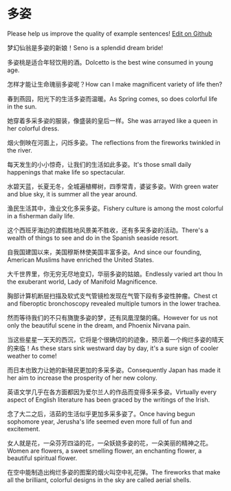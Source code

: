 # 多姿

Please help us improve the quality of example sentences! [Edit on Github](https://github.com/jiyushe/jiyu-example-sentence-source/blob/main/chinese/duozi.md)

<p><span class="chinese">梦幻仙翁是多姿的新娘！</span><span class="english">Seno is a splendid dream bride!</span></p>

<p><span class="chinese">多姿桃是适合年轻饮用的酒。</span><span class="english">Dolcetto is the best wine consumed in young age.</span></p>

<p><span class="chinese">怎样才能让生命瑰丽多姿呢？</span><span class="english">How can I make magnificent variety of life then?</span></p>

<p><span class="chinese">春到燕园，阳光下的生活多姿而温暖。</span><span class="english">As Spring comes, so does colorful life in the sun.</span></p>

<p><span class="chinese">她穿着多采多姿的服装，像盛装的皇后一样。</span><span class="english">She was arrayed like a queen in her colorful dress.</span></p>

<p><span class="chinese">烟火倒映在河面上，闪烁多姿。</span><span class="english">The reflections from the fireworks twinkled in the river.</span></p>

<p><span class="chinese">每天发生的小小惊奇，让我们的生活如此多姿。</span><span class="english">It's those small daily happenings that make life so spectacular.</span></p>

<p><span class="chinese">水碧天蓝，长夏无冬，全城遍植椰树，四季常青，婆娑多姿。</span><span class="english">With green water and blue sky, it is summer all the year around.</span></p>

<p><span class="chinese">渔民生活其中，渔业文化多采多姿。</span><span class="english">Fishery culture is among the most colorful in a fisherman daily life.</span></p>

<p><span class="chinese">这个西班牙海边的渡假胜地风景美不胜收，还有多采多姿的活动。</span><span class="english">There's a wealth of things to see and do in the Spanish seaside resort.</span></p>

<p><span class="chinese">自我国建国以来，美国穆斯林使美国丰富多姿。</span><span class="english">And since our founding, American Muslims have enriched the United States.</span></p>

<p><span class="chinese">大千世界里，你无穷无尽地变幻，华丽多姿的姑娘。</span><span class="english">Endlessly varied art thou In the exuberant world, Lady of Manifold Magnificence.</span></p>

<p><span class="chinese">胸部计算机断层扫描及软式支气管镜检发现在气管下段有多姿性肿瘤。</span><span class="english">Chest ct and fiberoptic bronchoscopy revealed multiple tumors in the lower trachea.</span></p>

<p><span class="chinese">然而等待我们的不只有旖旎多姿的梦，还有凤凰涅槃的痛。</span><span class="english">However for us not only the beautiful scene in the dream, and Phoenix Nirvana pain.</span></p>

<p><span class="chinese">当这些星星一天天的西沉，它将是个很确切的的迹象，预示着一个绚烂多姿的晴天的来临！</span><span class="english">As these stars sink westward day by day, it's a sure sign of cooler weather to come!</span></p>

<p><span class="chinese">而日本也致力让她的新殖民更加的多采多姿。</span><span class="english">Consequently Japan has made it her aim to increase the prosperity of her new colony.</span></p>

<p><span class="chinese">英语文学几乎在各方面都因为爱尔兰人的作品而变得多采多姿。</span><span class="english">Virtually every aspect of English literature has been graced by the writings of the Irish.</span></p>

<p><span class="chinese">念了大二之后，洁茹的生活似乎更加多采多姿了。</span><span class="english">Once having begun sophomore year, Jerusha's life seemed even more full of fun and excitement.</span></p>

<p><span class="chinese">女人就是花，一朵芬芳四溢的花，一朵妖娆多姿的花，一朵美丽的精神之花。</span><span class="english">Women are flowers, a sweet smelling flower, an enchanting flower, a beautiful spiritual flower.</span></p>

<p><span class="chinese">在空中能制造出绚烂多姿的图案的烟火叫空中礼花弹。</span><span class="english">The fireworks that make all the brilliant, colorful designs in the sky are called aerial shells.</span></p>

